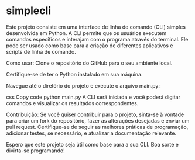 # simplecli
Este projeto consiste em uma interface de linha de comando (CLI) simples desenvolvida em Python. A CLI permite que os usuários executem comandos específicos e interajam com o programa através do terminal. Ele pode ser usado como base para a criação de diferentes aplicativos e scripts de linha de comando.

Como usar:
Clone o repositório do GitHub para o seu ambiente local.

Certifique-se de ter o Python instalado em sua máquina.

Navegue até o diretório do projeto e execute o arquivo main.py:

css
Copy code
python main.py
A CLI será iniciada e você poderá digitar comandos e visualizar os resultados correspondentes.

Contribuição:
Se você quiser contribuir para o projeto, sinta-se à vontade para criar um fork do repositório, fazer as alterações desejadas e enviar um pull request. Certifique-se de seguir as melhores práticas de programação, adicionar testes, se necessário, e atualizar a documentação relevante.

Espero que este projeto seja útil como base para a sua CLI. Boa sorte e divirta-se programando!
